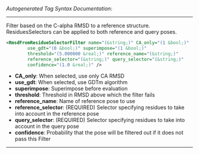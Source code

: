 <!-- THIS IS AN AUTOGENERATED FILE: Don't edit it directly, instead change the schema definition in the code itself. -->

_Autogenerated Tag Syntax Documentation:_

---
Filter based on the C-alpha RMSD to a reference structure. ResiduesSelectors can be applied to both reference and query poses.

```xml
<RmsdFromResidueSelectorFilter name="(&string;)" CA_only="(1 &bool;)"
        use_gdt="(0 &bool;)" superimpose="(1 &bool;)"
        threshold="(5.000000 &real;)" reference_name="(&string;)"
        reference_selector="(&string;)" query_selector="(&string;)"
        confidence="(1.0 &real;)" />
```

-   **CA_only**: When selected, use only CA RMSD
-   **use_gdt**: When selected, use GDTm algorithm
-   **superimpose**: Superimpose before evaluation
-   **threshold**: Threshold in RMSD above which the filter fails
-   **reference_name**: Name of reference pose to use
-   **reference_selector**: (REQUIRED) Selector specifying residues to take into account in the reference pose
-   **query_selector**: (REQUIRED) Selector specifying residues to take into account in the query pose
-   **confidence**: Probability that the pose will be filtered out if it does not pass this Filter

---
